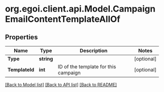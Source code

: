 
# org.egoi.client.api.Model.CampaignEmailContentTemplateAllOf

## Properties

Name | Type | Description | Notes
------------ | ------------- | ------------- | -------------
**Type** | **string** |  | [optional] 
**TemplateId** | **int** | ID of the template for this campaign | [optional] 

[[Back to Model list]](../README.md#documentation-for-models)
[[Back to API list]](../README.md#documentation-for-api-endpoints)
[[Back to README]](../README.md)

